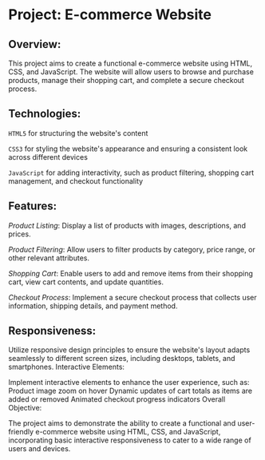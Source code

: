 # Project: E-commerce Website

## Overview:

This project aims to create a functional e-commerce website using HTML, CSS, and JavaScript. The website will allow users to browse and purchase products, manage their shopping cart, and complete a secure checkout process.

## Technologies:

`HTML5` for structuring the website's content

`CSS3` for styling the website's appearance and ensuring a consistent look across different devices

`JavaScript` for adding interactivity, such as product filtering, shopping cart management, and checkout functionality

## Features:

*Product Listing*: Display a list of products with images, descriptions, and prices.

*Product Filtering*: Allow users to filter products by category, price range, or other relevant attributes.

*Shopping Cart*: Enable users to add and remove items from their shopping cart, view cart contents, and update quantities.

*Checkout Process*: Implement a secure checkout process that collects user information, shipping details, and payment method.

## Responsiveness:

Utilize responsive design principles to ensure the website's layout adapts seamlessly to different screen sizes, including desktops, tablets, and smartphones.
Interactive Elements:

Implement interactive elements to enhance the user experience, such as:
Product image zoom on hover
Dynamic updates of cart totals as items are added or removed
Animated checkout progress indicators
Overall Objective:

The project aims to demonstrate the ability to create a functional and user-friendly e-commerce website using HTML, CSS, and JavaScript, incorporating basic interactive responsiveness to cater to a wide range of users and devices.
